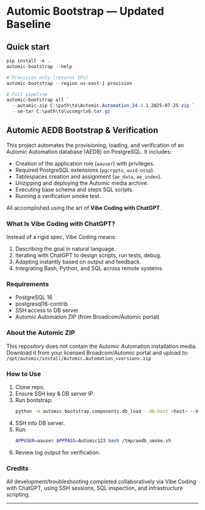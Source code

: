 # Automic Bootstrap — Updated Baseline

## Quick start

```powershell
pip install -e .
automic-bootstrap --help

# Provision only (returns IPs)
automic-bootstrap --region us-east-1 provision

# Full pipeline
automic-bootstrap all `
  --automic-zip C:\path\to\Automic.Automation_24.4.1_2025-07-25.zip `
  --sm-tar C:\path\to\ucsmgrlx6.tar.gz
```

## Automic AEDB Bootstrap & Verification

This project automates the provisioning, loading, and verification of an Automic Automation database (AEDB) on PostgreSQL. It includes:
- Creation of the application role (`aauser`) with privileges.
- Required PostgreSQL extensions (`pgcrypto`, `uuid-ossp`).
- Tablespaces creation and assignment (`ae_data`, `ae_index`).
- Unzipping and deploying the Automic media archive.
- Executing base schema and steps SQL scripts.
- Running a verification smoke test.

All accomplished using the art of **Vibe Coding with ChatGPT**.

### What Is Vibe Coding with ChatGPT?

Instead of a rigid spec, Vibe Coding means:
1. Describing the goal in natural language.
2. Iterating with ChatGPT to design scripts, run tests, debug.
3. Adapting instantly based on output and feedback.
4. Integrating Bash, Python, and SQL across remote systems.

### Requirements

- PostgreSQL 16
- postgresql16-contrib
- SSH access to DB server
- Automic Automation ZIP (from Broadcom/Automic portal)

### About the Automic ZIP

This repository does not contain the Automic Automation installation media. Download it from your licensed Broadcom/Automic portal and upload to:  
`/opt/automic/install/Automic.Automation_<version>.zip`

### How to Use

1. Clone repo.
2. Ensure SSH key & DB server IP.
3. Run bootstrap:
   ```bash
   python -m automic_bootstrap.components.db_load --db-host <host> --key-path /path/to/key.pem --db-name AEDB --db-user postgres --db-password <password> --remote-zip /opt/automic/install/Automic.Automation_<version>.zip
   ```
4. SSH into DB server.
5. Run:
   ```bash
   APPUSER=aauser APPPASS=Automic123 bash /tmp/aedb_smoke.sh
   ```
6. Review log output for verification.

### Credits

All development/troubleshooting completed collaboratively via Vibe Coding with ChatGPT, using SSH sessions, SQL inspection, and infrastructure scripting.

---



